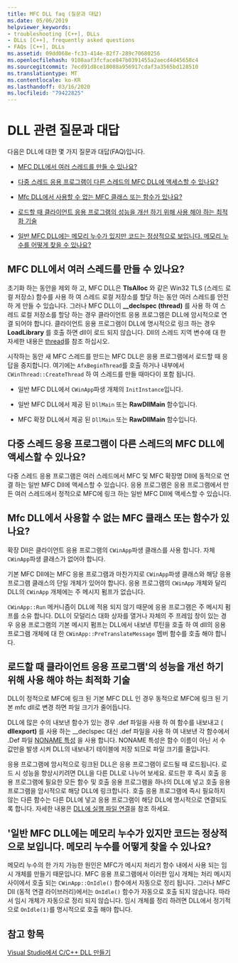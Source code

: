 ```yaml
---
title: MFC DLL faq (질문과 대답)
ms.date: 05/06/2019
helpviewer_keywords:
- troubleshooting [C++], DLLs
- DLLs [C++], frequently asked questions
- FAQs [C++], DLLs
ms.assetid: 09dd068e-fc33-414e-82f7-289c70680256
ms.openlocfilehash: 9108aaf3fcface847b0391455a2aecd4d45658c4
ms.sourcegitcommit: 7ecd91d8ce18088a956917cdaf3a3565bd128510
ms.translationtype: MT
ms.contentlocale: ko-KR
ms.lasthandoff: 03/16/2020
ms.locfileid: "79422825"
---
```

# <a name="dll-frequently-asked-questions"></a>DLL 관련 질문과 대답

다음은 DLL에 대한 몇 가지 질문과 대답(FAQ)입니다.

- [MFC DLL에서 여러 스레드를 만들 수 있나요?](#mfc_multithreaded_1)

- [다중 스레드 응용 프로그램이 다른 스레드의 MFC DLL에 액세스할 수 있나요?](#mfc_multithreaded_2)

- [Mfc DLL에서 사용할 수 없는 MFC 클래스 또는 함수가 있나요?](#mfc_prohibited_classes)

- [로드할 때 클라이언트 응용 프로그램의 성능을 개선 하기 위해 사용 해야 하는 최적화 기술](#mfc_optimization)

- [일반 MFC DLL에는 메모리 누수가 있지만 코드는 정상적으로 보입니다. 메모리 누수를 어떻게 찾을 수 있나요?](#memory_leak)

## <a name="mfc_multithreaded_1"></a>MFC DLL에서 여러 스레드를 만들 수 있나요?

초기화 하는 동안을 제외 하 고, MFC DLL은 **TlsAlloc** 와 같은 Win32 TLS (스레드 로컬 저장소) 함수를 사용 하 여 스레드 로컬 저장소를 할당 하는 동안 여러 스레드를 안전 하 게 만들 수 있습니다. 그러나 MFC DLL이 **__declspec (thread)** 를 사용 하 여 스레드 로컬 저장소를 할당 하는 경우 클라이언트 응용 프로그램은 DLL에 암시적으로 연결 되어야 합니다. 클라이언트 응용 프로그램이 DLL에 명시적으로 링크 하는 경우 **LoadLibrary** 를 호출 하면 dll이 로드 되지 않습니다. Dll의 스레드 지역 변수에 대 한 자세한 내용은 [thread](../cpp/thread.md)를 참조 하십시오.

시작하는 동안 새 MFC 스레드를 만드는 MFC DLL은 응용 프로그램에서 로드할 때 응답을 중지합니다. 여기에는 `AfxBeginThread`를 호출 하거나 내부에서 `CWinThread::CreateThread` 하 여 스레드를 만들 때마다이 포함 됩니다.

- 일반 MFC DLL에서 `CWinApp`파생 개체의 `InitInstance`입니다.

- 일반 MFC DLL에서 제공 된 `DllMain` 또는 **RawDllMain** 함수입니다.

- MFC 확장 DLL에서 제공 된 `DllMain` 또는 **RawDllMain** 함수입니다.

## <a name="mfc_multithreaded_2"></a>다중 스레드 응용 프로그램이 다른 스레드의 MFC DLL에 액세스할 수 있나요?

다중 스레드 응용 프로그램은 여러 스레드에서 MFC 및 MFC 확장명 Dll에 동적으로 연결 하는 일반 MFC Dll에 액세스할 수 있습니다. 응용 프로그램은 응용 프로그램에서 만든 여러 스레드에서 정적으로 MFC에 링크 하는 일반 MFC Dll에 액세스할 수 있습니다.

## <a name="mfc_prohibited_classes"></a>Mfc DLL에서 사용할 수 없는 MFC 클래스 또는 함수가 있나요?

확장 Dll은 클라이언트 응용 프로그램의 `CWinApp`파생 클래스를 사용 합니다. 자체 `CWinApp`파생 클래스가 없어야 합니다.

기본 MFC Dll에는 MFC 응용 프로그램과 마찬가지로 `CWinApp`파생 클래스와 해당 응용 프로그램 클래스의 단일 개체가 있어야 합니다. 응용 프로그램의 `CWinApp` 개체와 달리 DLL의 `CWinApp` 개체에는 주 메시지 펌프가 없습니다.

`CWinApp::Run` 메커니즘이 DLL에 적용 되지 않기 때문에 응용 프로그램은 주 메시지 펌프를 소유 합니다. DLL이 모덜리스 대화 상자를 열거나 자체의 주 프레임 창이 있는 경우 응용 프로그램의 기본 메시지 펌프는 DLL에서 내보낸 루틴을 호출 하 여 dll의 응용 프로그램 개체에 대 한 `CWinApp::PreTranslateMessage` 멤버 함수를 호출 해야 합니다.

## <a name="mfc_optimization"></a>로드할 때 클라이언트 응용 프로그램&#39;의 성능을 개선 하기 위해 사용 해야 하는 최적화 기술

DLL이 정적으로 MFC에 링크 된 기본 MFC DLL 인 경우 동적으로 MFC에 링크 된 기본 mfc dll로 변경 하면 파일 크기가 줄어듭니다.

DLL에 많은 수의 내보낸 함수가 있는 경우 .def 파일을 사용 하 여 함수를 내보내고 ( **dllexport)** 를 사용 하는 __declspec 대신 .def 파일을 사용 하 여 내보낸 각 함수에서 .Def 파일 [NONAME 특성](exporting-functions-from-a-dll-by-ordinal-rather-than-by-name.md) 을 사용 합니다. NONAME 특성은 함수 이름이 아닌 서 수 값만을 발생 시켜 DLL의 내보내기 테이블에 저장 되므로 파일 크기를 줄입니다.

응용 프로그램에 암시적으로 링크된 DLL은 응용 프로그램이 로드될 때 로드됩니다. 로드 시 성능을 향상시키려면 DLL을 다른 DLL로 나누어 보세요. 로드한 후 즉시 호출 응용 프로그램에 필요한 모든 함수 및 호출 응용 프로그램을 하나의 DLL에 넣고 호출 응용 프로그램을 암시적으로 해당 DLL에 링크합니다. 호출 응용 프로그램에 즉시 필요하지 않는 다른 함수는 다른 DLL에 넣고 응용 프로그램이 해당 DLL에 명시적으로 연결되도록 합니다. 자세한 내용은 [DLL에 실행 파일 연결](linking-an-executable-to-a-dll.md#determining-which-linking-method-to-use)을 참조 하세요.

## <a name="memory_leak"></a>&#39;일반 MFC DLL에는 메모리 누수가 있지만 코드는 정상적으로 보입니다. 메모리 누수를 어떻게 찾을 수 있나요?

메모리 누수의 한 가지 가능한 원인은 MFC가 메시지 처리기 함수 내에서 사용 되는 임시 개체를 만들기 때문입니다. MFC 응용 프로그램에서 이러한 임시 개체는 처리 메시지 사이에서 호출 되는 `CWinApp::OnIdle()` 함수에서 자동으로 정리 됩니다. 그러나 MFC Dll (동적 연결 라이브러리)에서는 `OnIdle()` 함수가 자동으로 호출 되지 않습니다. 따라서 임시 개체가 자동으로 정리 되지 않습니다. 임시 개체를 정리 하려면 DLL에서 정기적으로 `OnIdle(1)`를 명시적으로 호출 해야 합니다.

## <a name="see-also"></a>참고 항목

[Visual Studio에서 C/C++ DLL 만들기](dlls-in-visual-cpp.md)
